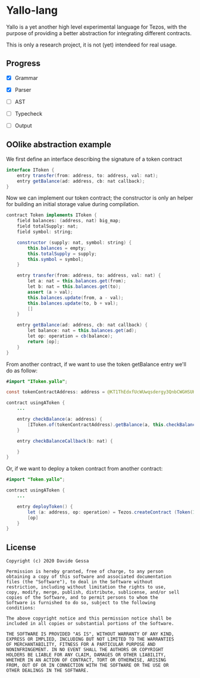 # Yallo-lang
Yallo is a yet another high level experimental language for Tezos, with the purpose of 
providing a better abstraction for integrating different contracts.

This is only a research project, it is not (yet) intendeed for real usage.


## Progress
- [x] Grammar
- [x] Parser
- [ ] AST
- [ ] Typecheck
- [ ] Output


## OOlike abstraction example

We first define an interface describing the signature of a token contract

```java
interface IToken {
	entry transfer(from: address, to: address, val: nat);
	entry getBalance(ad: address, cb: nat callback);
}
```

Now we can implement our token contract; the constructor is only an helper for building an initial
storage value during compilation. 

```java
contract Token implements IToken {
	field balances: (address, nat) big_map;
	field totalSupply: nat;
	field symbol: string;

	constructor (supply: nat, symbol: string) {
		this.balances = empty;
		this.totalSupply = supply;
		this.symbol = symbol;
	}

	entry transfer(from: address, to: address, val: nat) {
		let a: nat = this.balances.get(from);
		let b: nat = this.balances.get(to);
		assert (a > val);
		this.balances.update(from, a - val);
		this.balances.update(to, b + val); 
		[]
	}

	entry getBalance(ad: address, cb: nat callback) {
		let balance: nat = this.balances.get(ad);
		let op: operation = cb(balance);
		return [op];
	}
}
```

From another contract, if we want to use the token getBalance entry we'll do as follow:

```java
#import "IToken.yallo";

const tokenContractAddress: address = @KT1ThEdxfUcWUwqsdergy3QnbCWGHSUHeHJq;

contract usingAToken {
	...

	entry checkBalance(a: address) {
		[IToken.of(tokenContractAddress).getBalance(a, this.checkBalanceCallback)]
	}

	entry checkBalanceCallback(b: nat) {

	}
}
```

Or, if we want to deploy a token contract from another contract:

```java
#import "Token.yallo";

contract usingAToken {
	...

	entry deployToken() {
		let (a: address, op: operation) = Tezos.createContract (Token(100, "ourToken"), None, 0);
		[op]
	}
}
```

## License

```
Copyright (c) 2020 Davide Gessa

Permission is hereby granted, free of charge, to any person
obtaining a copy of this software and associated documentation
files (the "Software"), to deal in the Software without
restriction, including without limitation the rights to use,
copy, modify, merge, publish, distribute, sublicense, and/or sell
copies of the Software, and to permit persons to whom the
Software is furnished to do so, subject to the following
conditions:

The above copyright notice and this permission notice shall be
included in all copies or substantial portions of the Software.

THE SOFTWARE IS PROVIDED "AS IS", WITHOUT WARRANTY OF ANY KIND,
EXPRESS OR IMPLIED, INCLUDING BUT NOT LIMITED TO THE WARRANTIES
OF MERCHANTABILITY, FITNESS FOR A PARTICULAR PURPOSE AND
NONINFRINGEMENT. IN NO EVENT SHALL THE AUTHORS OR COPYRIGHT
HOLDERS BE LIABLE FOR ANY CLAIM, DAMAGES OR OTHER LIABILITY,
WHETHER IN AN ACTION OF CONTRACT, TORT OR OTHERWISE, ARISING
FROM, OUT OF OR IN CONNECTION WITH THE SOFTWARE OR THE USE OR
OTHER DEALINGS IN THE SOFTWARE.
```
